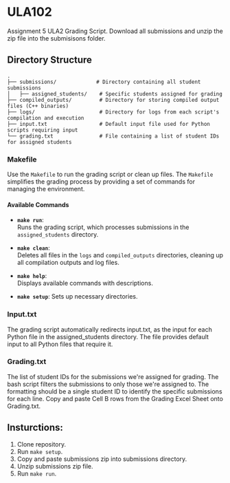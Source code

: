 # ULA102
Assignment 5 ULA2 Grading Script. Download all submissions and unzip the zip file into the submisisons folder.

## Directory Structure
    .
    ├── submissions/             # Directory containing all student submissions
    │   ├── assigned_students/    # Specific students assigned for grading
    ├── compiled_outputs/         # Directory for storing compiled output files (C++ binaries)
    ├── logs/                     # Directory for logs from each script's compilation and execution
    ├── input.txt                 # Default input file used for Python scripts requiring input
    └── grading.txt               # File containing a list of student IDs for assigned students

### Makefile

Use the `Makefile` to run the grading script or clean up files. The `Makefile` simplifies the grading process by providing a set of commands for managing the environment.

#### Available Commands

- **`make run`**:  
  Runs the grading script, which processes submissions in the `assigned_students` directory.

- **`make clean`**:  
  Deletes all files in the `logs` and `compiled_outputs` directories, cleaning up all compilation outputs and log files.

- **`make help`**:  
  Displays available commands with descriptions.

- **`make setup`**:
  Sets up necessary directories.


### Input.txt
The grading script automatically redirects input.txt, as the input for each Python file in the assigned_students directory.
The file provides default input to all Python files that require it.

### Grading.txt
The list of student IDs for the submissions we're assigned for grading. The bash script filters the submissions to only those we're assigned to.
The formatting should be a single student ID to identify the specific submissions for each line. Copy and paste Cell B rows from the Grading Excel Sheet onto Grading.txt.

## Insturctions:
1. Clone repository.
2. Run `make setup`.
3. Copy and paste submissions zip into submissions directory.
4. Unzip submissions zip file.
3. Run `make run`.